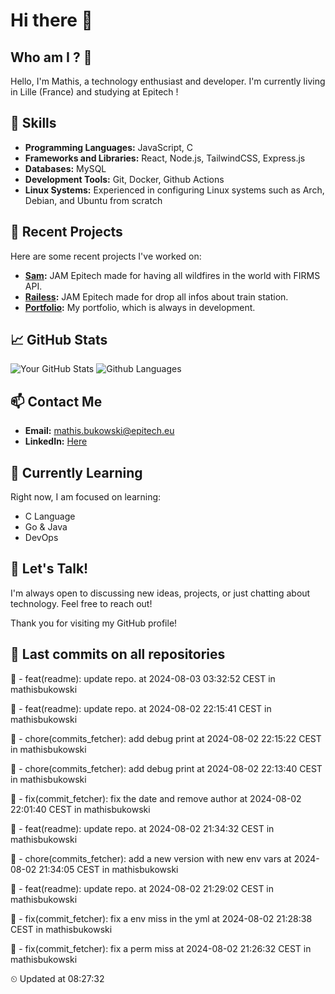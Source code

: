 # Hi there 👋

## Who am I ? 🧐
Hello, I'm Mathis, a technology enthusiast and developer. 
I'm currently living in Lille (France) and studying at Epitech !

## 🌟 Skills
- **Programming Languages:** JavaScript, C
- **Frameworks and Libraries:** React, Node.js, TailwindCSS, Express.js
- **Databases:** MySQL
- **Development Tools:** Git, Docker, Github Actions
- **Linux Systems:** Experienced in configuring Linux systems such as Arch, Debian, and Ubuntu from scratch

## 🔭 Recent Projects
Here are some recent projects I've worked on:
- **[Sam](https://github.com/mathisbukowski/jam-03):** JAM Epitech made for having all wildfires in the world with FIRMS API.
- **[Railess](https://github.com/mathisbukowski/Railess):** JAM Epitech made for drop all infos about train station.
- **[Portfolio](https://mathisbukowski.fr):** My portfolio, which is always in development.

## 📈 GitHub Stats
![Your GitHub Stats](https://github-readme-stats.vercel.app/api?username=mathisbukowski&show_icons=true&theme=radical&v=1)
![Github Languages](https://github-readme-stats.vercel.app/api/top-langs?username=mathisbukowski&layout=compact&show_icons=true&theme=radical&v=1)


## 📫 Contact Me
- **Email:** [mathis.bukowski@epitech.eu](mailto:mathis.bukowski@epitech.eu)
- **LinkedIn:** [Here](https://www.linkedin.com/in/mathisbukowski/)

## 🌱 Currently Learning
Right now, I am focused on learning:
- C Language
- Go & Java
- DevOps

## 💬 Let's Talk!
I'm always open to discussing new ideas, projects, or just chatting about technology. Feel free to reach out!

Thank you for visiting my GitHub profile!








## 🚦 Last commits on all repositories


🔸 - feat(readme): update repo. at 2024-08-03 03:32:52 CEST in mathisbukowski

🔸 - feat(readme): update repo. at 2024-08-02 22:15:41 CEST in mathisbukowski

🔸 - chore(commits_fetcher): add debug print at 2024-08-02 22:15:22 CEST in mathisbukowski

🔸 - chore(commits_fetcher): add debug print at 2024-08-02 22:13:40 CEST in mathisbukowski

🔸 - fix(commit_fetcher): fix the date  and remove author at 2024-08-02 22:01:40 CEST in mathisbukowski

🔸 - feat(readme): update repo. at 2024-08-02 21:34:32 CEST in mathisbukowski

🔸 - chore(commits_fetcher): add a new version with new env vars at 2024-08-02 21:34:05 CEST in mathisbukowski

🔸 - feat(readme): update repo. at 2024-08-02 21:29:02 CEST in mathisbukowski

🔸 - fix(commit_fetcher): fix a env miss in the yml at 2024-08-02 21:28:38 CEST in mathisbukowski

🔸 - fix(commit_fetcher): fix a perm miss at 2024-08-02 21:26:32 CEST in mathisbukowski


⏲ Updated at 08:27:32